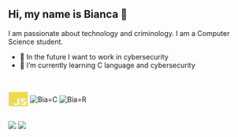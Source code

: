 ## Hi, my name is Bianca 👋

I am passionate about technology and criminology. I am a Computer Science student.

- 🔭 In the future I want to work in cybersecurity
- 🌱 I’m currently learning C language and cybersecurity
  
##

  <div style="display": inline_block><br> 
   <img align="center" alt="Bia=Js" height="30" width="40" src="https://raw.githubusercontent.com/devicons/devicon/master/icons/javascript/javascript-plain.svg">
   <img align="center" alt="Bia=C" height="30" width="40" src="https://cdn.jsdelivr.net/gh/devicons/devicon@latest/icons/c/c-original.svg">
   <img align="center" alt="Bia=R" height="30" width="40" src="https://cdn.jsdelivr.net/gh/devicons/devicon@latest/icons/r/r-plain.svg">
  </div>

  ##
  <div>
   <a href="https://www.linkedin.com/in/bianca-barross/" target="_blank"><img src="https://img.shields.io/badge/-LinkedIn-%230077B5?style=for-the-badge&logo=linkedin&logoColor=white" target="_blank"></a>
   <a href="mailto:biancabarrosilva@gmail.com"><img src="https://img.shields.io/badge/Gmail-D14836?style=for-the-badge&logo=gmail&logoColor=white" target="_blank" target="_blank"> </a>
  </div>


